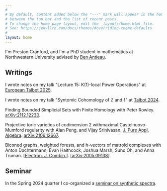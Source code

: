 ```yaml
---
#
# By default, content added below the "---" mark will appear in the home page
# between the top bar and the list of recent posts.
# To change the home page layout, edit the _layouts/home.html file.
# See: https://jekyllrb.com/docs/themes/#overriding-theme-defaults
#
layout: home
---
```

I'm Preston Cranford, and I'm a PhD student in mathematics at Northwestern University advised by [Ben Antieau](https://antieau.github.io/).

## Writings

I wrote notes on my talk "Lecture 15: K(1)-local Power Operations" at [European Talbot 2025](https://sites.google.com/view/european-talbot/2025-workshop?authuser=0).

I wrote notes on my talk "Syntomic Cohomology of $\mathbb{Z}$ and $\ell$" at [Talbot 2024](https://sites.google.com/view/talbotworkshop/past-talbots/talbot-2024).

Finding Bounded Simplicial Sets with Finite Homology with Peter Rowley. [arXiv:2112.12230](https://arxiv.org/abs/2112.12230).

Projective toric varieties of codimension 2 withmaximal Castelnuovo-Mumford regularity with Alan Peng, and Vijay Srinivasan. [J. Pure Appl. Algebra](https://doi.org/10.1016/j.jpaa.2022.107162). [arXiv:2106.12667](https://arxiv.org/abs/2106.12667).

Biconed graphs, weighted forests, and h-vectors of matroid complexes with Anton Dochtermann, Evan Haithcock, Joshua Marsh, Suho Oh, and Anna Truman. [[Electron. J. Combin.](https://doi.org/10.37236/9849)]. [[arXiv:2005.09138](https://arxiv.org/abs/2005.09138)].

## Seminar

In the Spring 2024 quarter I co-organized a [seminar on synthetic spectra](https://sites.northwestern.edu/syntheticspectraseminar/).

